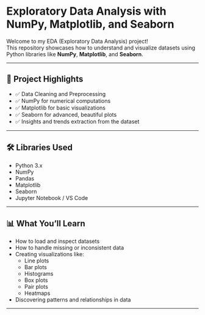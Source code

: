 # Exploratory Data Analysis with NumPy, Matplotlib, and Seaborn

Welcome to my EDA (Exploratory Data Analysis) project!  
This repository showcases how to understand and visualize datasets using Python libraries like **NumPy**, **Matplotlib**, and **Seaborn**.

---

## 📌 Project Highlights

- ✅ Data Cleaning and Preprocessing  
- ✅ NumPy for numerical computations  
- ✅ Matplotlib for basic visualizations  
- ✅ Seaborn for advanced, beautiful plots  
- ✅ Insights and trends extraction from the dataset

---

## 🛠️ Libraries Used

- Python 3.x  
- NumPy  
- Pandas  
- Matplotlib  
- Seaborn  
- Jupyter Notebook / VS Code

---

## 📊 What You’ll Learn

- How to load and inspect datasets  
- How to handle missing or inconsistent data  
- Creating visualizations like:
  - Line plots
  - Bar plots
  - Histograms
  - Box plots
  - Pair plots
  - Heatmaps  
- Discovering patterns and relationships in data

---



